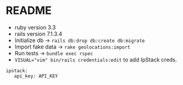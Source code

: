 # README

- ruby version 3.3
- rails version 7.1.3.4
- Initialize db -> `rails db:drop db:create db:migrate`
- Import fake data -> `rake geolocations:import`
- Run tests -> `bundle exec rspec`
- `VISUAL="vim" bin/rails credentials:edit` to add IpStack creds. 
```
ipstack:
   api_key: API_KEY
```